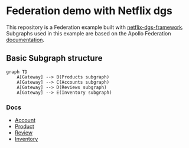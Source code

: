 # Federation demo with Netflix dgs

This repository is a Federation example built with [netflix-dgs-framework](https://netflix.github.io/dgs/). 
Subgraphs used in this example are based on the Apollo Federation [documentation](https://www.apollographql.com/docs/federation/).


## Basic Subgraph structure
```mermaid
graph TD
    A[Gateway] --> B(Products subgraph)
    A[Gateway] --> C(Accounts subgraph)
    A[Gateway] --> D(Reviews subgraph)
    A[Gateway] --> E(Inventory subgraph)
```
### Docs

- [Account](accounts/README.md)
- [Product](products/README.md)
- [Review](reviews/README.md)
- [Inventory](inventory/README.md)

